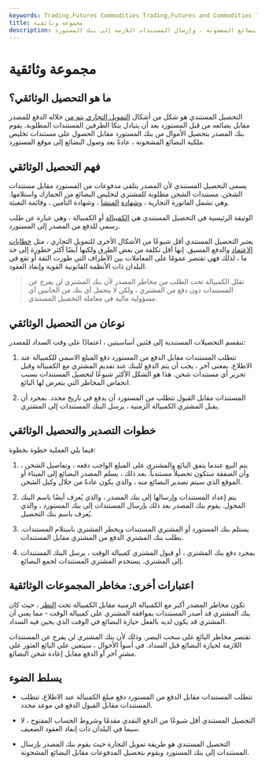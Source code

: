 ```yaml
---
keywords: Trading,Futures Commodities Trading,Futures and Commodities Trading
title: مجموعة وثائقية
description: التحصيل المستندي هو طريقة لتمويل التجارة حيث يعمل بنك المصدر على تحصيل المدفوعات مقابل البضائع المشحونة ، وإرسال المستندات اللازمة إلى بنك المستورد.
---
```


# مجموعة وثائقية
## ما هو التحصيل الوثائقي؟

التحصيل المستندي هو شكل من أشكال [التمويل التجاري يتم من](/tradefinance) خلاله الدفع للمصدر مقابل بضائعه من قبل المستورد بعد أن يتبادل بنكا الطرفين المستندات المطلوبة. يقوم بنك المصدر بتحصيل الأموال من بنك المستورد مقابل الحصول على مستندات تخليص ملكية البضائع المشحونة ، عادةً بعد وصول البضائع إلى موقع المستورد.

## فهم التحصيل الوثائقي

يسمى التحصيل المستندي لأن المصدر يتلقى مدفوعات من المستورد مقابل مستندات الشحن. مستندات الشحن مطلوبة للمشتري لتخليص البضائع من الجمارك واستلامها. وهي تشمل الفاتورة التجارية ، [وشهادة](/certificate-of-origin) [المنشأ](/certificate-of-origin) ، وشهادة التأمين ، وقائمة التعبئة.

الوثيقة الرئيسية في التحصيل المستندي هي [الكمبيالة](/billofexchange) أو الكمبيالة ، وهي عبارة عن طلب رسمي للدفع من المصدر إلى المستورد.

يعتبر التحصيل المستندي أقل شيوعًا من الأشكال الأخرى للتمويل التجاري ، مثل [خطابات الاعتماد](/letterofcredit) والدفع المسبق. إنها أقل تكلفة من بعض الطرق ولكنها أيضًا أكثر خطورة إلى حد ما ، لذلك فهي تقتصر عمومًا على المعاملات بين الأطراف التي طورت الثقة أو تقع في البلدان ذات الأنظمة القانونية القوية وإنفاذ العقود.

> تقلل الكمبيالة تحت الطلب من مخاطر المصدر لأن بنك المشتري لن يفرج عن المستندات دون دفع من المشتري ، ولكن لا يتحمل أي بنك من الجانبين أي مسؤولية مالية في معاملة التحصيل المستندي.

>

## نوعان من التحصيل الوثائقي

تنقسم التحصيلات المستندية إلى فئتين أساسيتين ، اعتمادًا على وقت السداد للمصدر:

1. تتطلب المستندات مقابل الدفع من المستورد دفع المبلغ الاسمي للكمبيالة عند الاطلاع. بمعنى آخر ، يجب أن يتم الدفع للبنك عند تقديم المشتري مع الكمبيالة وقبل تحرير أي مستندات شحن. هذا هو الشكل الأكثر شيوعًا لتحصيل المستندات بسبب انخفاض المخاطر التي يتعرض لها البائع.

1. المستندات مقابل القبول تتطلب من المستورد أن يدفع في تاريخ محدد. بمجرد أن يقبل المشتري الكمبيالة الزمنية ، يرسل البنك المستندات إلى المشتري.

## خطوات التصدير والتحصيل الوثائقي

فيما يلي العملية خطوة بخطوة:

1. يتم البيع عندما يتفق البائع والمشتري على المبلغ الواجب دفعه ، وتفاصيل الشحن ، وأن الصفقة ستكون تحصيلاً مستندياً. بعد ذلك ، يسلم المصدر البضائع إلى الميناء أو الموقع الذي سيتم تصدير البضائع منه ، والذي يكون عادةً من خلال وكيل الشحن.

1. يتم إعداد المستندات وإرسالها إلى بنك المصدر ، والذي يُعرف أيضًا باسم البنك المحول. يقوم بنك المصدر بعد ذلك بإرسال المستندات إلى بنك المستورد ، والذي يُعرف باسم بنك التحصيل.

1. يستلم بنك المستورد أو المشتري المستندات ويخطر المشتري باستلام المستندات. يطلب بنك المشتري الدفع من المشتري مقابل المستندات.

1. بمجرد دفع بنك المشتري ، أو قبول المشتري كمبيالة الوقت ، يرسل البنك المستندات إلى المشتري. يستخدم المشتري المستندات لجمع البضائع.

## اعتبارات أخرى: مخاطر المجموعات الوثائقية

تكون مخاطر المصدر أكبر مع الكمبيالة الزمنية مقابل الكمبيالة تحت [النظر](/sight-draft) ، حيث كان بنك المشتري قد أصدر المستندات بموافقة المشتري على كمبيالة الوقت - مما يعني أن المشتري قد يكون لديه بالفعل حيازة البضائع في الوقت الذي يحين فيه السداد.

تقتصر مخاطر البائع على سحب البصر. وذلك لأن بنك المشتري لن يفرج عن المستندات اللازمة لحيازة البضائع قبل السداد. في أسوأ الأحوال ، سيتعين على البائع العثور على مشترٍ آخر أو الدفع مقابل إعادة شحن البضائع.

## يسلط الضوء

- تتطلب المستندات مقابل الدفع من المستورد دفع مبلغ الكمبيالة عند الاطلاع. تتطلب المستندات مقابل القبول الدفع في موعد محدد.

- التحصيل المستندي أقل شيوعًا من الدفع النقدي مقدمًا وشروط الحساب المفتوح ، لا سيما في البلدان ذات إنفاذ العقود الضعيف.

- التحصيل المستندي هو طريقة تمويل التجارة حيث يقوم بنك المصدر بإرسال المستندات إلى بنك المستورد ويقوم بتحصيل المدفوعات مقابل البضائع المشحونة.

